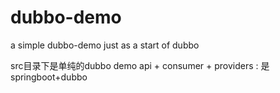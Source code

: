 # dubbo-demo
a  simple dubbo-demo
just as a start of dubbo

src目录下是单纯的dubbo demo
api + consumer + providers : 是springboot+dubbo
